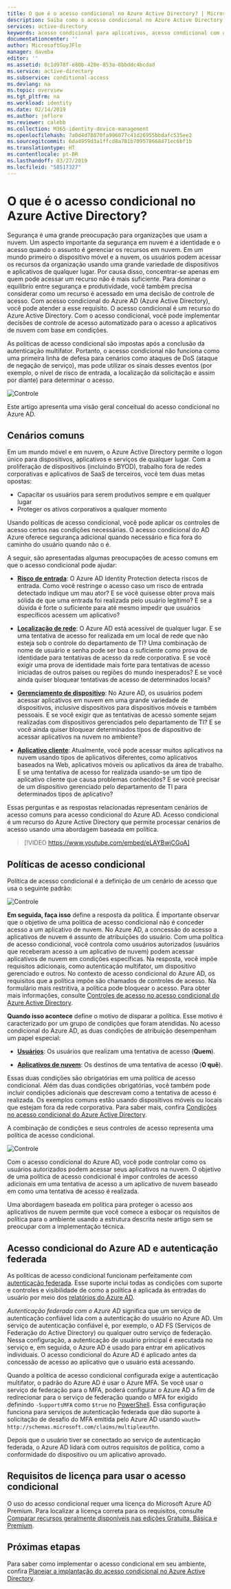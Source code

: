 ```yaml
---
title: O que é o acesso condicional no Azure Active Directory? | Microsoft Docs
description: Saiba como o acesso condicional no Azure Active Directory ajuda você a implementar decisões de acesso automatizado que não são baseadas apenas em quem tenta acessar um recurso, mas também em como um recurso é acessado.
services: active-directory
keywords: acesso condicional para aplicativos, acesso condicional com o Azure AD, acesso seguro aos recursos da empresa, políticas de acesso condicional
documentationcenter: ''
author: MicrosoftGuyJFlo
manager: daveba
editor: ''
ms.assetid: 8c1d978f-e80b-420e-853a-8bbddc4bcdad
ms.service: active-directory
ms.subservice: conditional-access
ms.devlang: na
ms.topic: overview
ms.tgt_pltfrm: na
ms.workload: identity
ms.date: 02/14/2019
ms.author: joflore
ms.reviewer: calebb
ms.collection: M365-identity-device-management
ms.openlocfilehash: 7a0d4d78870fa996077c41d26955bbdafc535ee2
ms.sourcegitcommit: 6da4959d3a1ffcd8a781b709578668471ec6bf1b
ms.translationtype: HT
ms.contentlocale: pt-BR
ms.lasthandoff: 03/27/2019
ms.locfileid: "58517327"
---
```

# <a name="what-is-conditional-access-in-azure-active-directory"></a>O que é o acesso condicional no Azure Active Directory?

Segurança é uma grande preocupação para organizações que usam a nuvem. Um aspecto importante da segurança em nuvem é a identidade e o acesso quando o assunto é gerenciar os recursos em nuvem. Em um mundo primeiro o dispositivo móvel e a nuvem, os usuários podem acessar os recursos da organização usando uma grande variedade de dispositivos e aplicativos de qualquer lugar. Por causa disso, concentrar-se apenas em quem pode acessar um recurso não é mais suficiente. Para dominar o equilíbrio entre segurança e produtividade, você também precisa considerar como um recurso é acessado em uma decisão de controle de acesso. Com acesso condicional do Azure AD (Azure Active Directory), você pode atender a esse requisito. O acesso condicional é um recurso do Azure Active Directory. Com o acesso condicional, você pode implementar decisões de controle de acesso automatizado para o acesso a aplicativos de nuvem com base em condições. 

As políticas de acesso condicional são impostas após a conclusão da autenticação multifator. Portanto, o acesso condicional não funciona como uma primeira linha de defesa para cenários como ataques de DoS (ataque de negação de serviço), mas pode utilizar os sinais desses eventos (por exemplo, o nível de risco de entrada, a localização da solicitação e assim por diante) para determinar o acesso.  

![Controle](./media/overview/81.png)

Este artigo apresenta uma visão geral conceitual do acesso condicional no Azure AD.



## <a name="common-scenarios"></a>Cenários comuns

Em um mundo móvel e em nuvem, o Azure Active Directory permite o logon único para dispositivos, aplicativos e serviços de qualquer lugar. Com a proliferação de dispositivos (incluindo BYOD), trabalho fora de redes corporativas e aplicativos de SaaS de terceiros, você tem duas metas opostas:

- Capacitar os usuários para serem produtivos sempre e em qualquer lugar
- Proteger os ativos corporativos a qualquer momento

Usando políticas de acesso condicional, você pode aplicar os controles de acesso certos nas condições necessárias. O acesso condicional do AD Azure oferece segurança adicional quando necessário e fica fora do caminho do usuário quando não o é. 

A seguir, são apresentadas algumas preocupações de acesso comuns em que o acesso condicional pode ajudar:



- **[Risco de entrada](conditions.md#sign-in-risk)**: O Azure AD Identity Protection detecta riscos de entrada. Como você restringe o acesso caso um risco de entrada detectado indique um mau ator? E se você quisesse obter prova mais sólida de que uma entrada foi realizada pelo usuário legítimo? E se a dúvida é forte o suficiente para até mesmo impedir que usuários específicos acessem um aplicativo?  

- **[Localização de rede](location-condition.md)**: O Azure AD está acessível de qualquer lugar. E se uma tentativa de acesso for realizada em um local de rede que não esteja sob o controle do departamento de TI? Uma combinação de nome de usuário e senha pode ser boa o suficiente como prova de identidade para tentativas de acesso da rede corporativa. E se você exigir uma prova de identidade mais forte para tentativas de acesso iniciadas de outros países ou regiões do mundo inesperados? E se você ainda quiser bloquear tentativas de acesso de determinados locais?  

- **[Gerenciamento de dispositivo](conditions.md#device-platforms)**: No Azure AD, os usuários podem acessar aplicativos em nuvem em uma grande variedade de dispositivos, inclusive dispositivos para dispositivos móveis e também pessoais. E se você exigir que as tentativas de acesso somente sejam realizadas com dispositivos gerenciados pelo departamento de TI? E se você ainda quiser bloquear determinados tipos de dispositivo de acessar aplicativos na nuvem no ambiente? 

- **[Aplicativo cliente](conditions.md#client-apps)**: Atualmente, você pode acessar muitos aplicativos na nuvem usando tipos de aplicativos diferentes, como aplicativos baseados na Web, aplicativos móveis ou aplicativos da área de trabalho. E se uma tentativa de acesso for realizada usando-se um tipo de aplicativo cliente que causa problemas conhecidos? E se você precisar de um dispositivo gerenciado pelo departamento de TI para determinados tipos de aplicativo? 

Essas perguntas e as respostas relacionadas representam cenários de acesso comuns para acesso condicional do Azure AD. Acesso condicional é um recurso do Azure Active Directory que permite processar cenários de acesso usando uma abordagem baseada em política.

  


> [!VIDEO https://www.youtube.com/embed/eLAYBwjCGoA]


## <a name="conditional-access-policies"></a>Políticas de acesso condicional

Política de acesso condicional é a definição de um cenário de acesso que usa o seguinte padrão:

![Controle](./media/overview/10.png)

**Em seguida, faça isso** define a resposta da política. É importante observar que o objetivo de uma política de acesso condicional não é conceder acesso a um aplicativo de nuvem. No Azure AD, a concessão do acesso a aplicativos de nuvem é assunto de atribuições do usuário. Com uma política de acesso condicional, você controla como usuários autorizados (usuários que receberam acesso a um aplicativo de nuvem) podem acessar aplicativos de nuvem em condições específicas. Na resposta, você impõe requisitos adicionais, como autenticação multifator, um dispositivo gerenciado e outros. No contexto de acesso condicional do Azure AD, os requisitos que a política impõe são chamados de controles de acesso. Na formulário mais restritiva, a política pode bloquear o acesso. Para obter mais informações, consulte [Controles de acesso no acesso condicional do Azure Active Directory](controls.md).
     

**Quando isso acontece** define o motivo de disparar a política. Esse motivo é caracterizado por um grupo de condições que foram atendidas. No acesso condicional do Azure AD, as duas condições de atribuição desempenham um papel especial:

- **[Usuários](conditions.md#users-and-groups)**: Os usuários que realizam uma tentativa de acesso (**Quem**). 

- **[Aplicativos de nuvem](conditions.md#cloud-apps)**: Os destinos de uma tentativa de acesso (**O quê**).    

Essas duas condições são obrigatórias em uma política de acesso condicional. Além das duas condições obrigatórias, você também pode incluir condições adicionais que descrevam como a tentativa de acesso é realizada. Os exemplos comuns estão usando dispositivos móveis ou locais que estejam fora da rede corporativa. Para saber mais, confira [Condições no acesso condicional do Azure Active Directory](conditions.md).   

A combinação de condições e seus controles de acesso representa uma política de acesso condicional. 

![Controle](./media/overview/51.png)

Com o acesso condicional do Azure AD, você pode controlar como os usuários autorizados podem acessar seus aplicativos na nuvem. O objetivo de uma política de acesso condicional é impor controles de acesso adicionais em uma tentativa de acesso a um aplicativo de nuvem baseado em como uma tentativa de acesso é realizada.

Uma abordagem baseada em política para proteger o acesso aos aplicativos de nuvem permite que você comece a esboçar os requisitos de política para o ambiente usando a estrutura descrita neste artigo sem se preocupar com a implementação técnica. 


## <a name="azure-ad-conditional-access-and-federated-authentication"></a>Acesso condicional do Azure AD e autenticação federada

As políticas de acesso condicional funcionam perfeitamente com [autenticação federada](../../security/azure-ad-choose-authn.md#federated-authentication). Esse suporte inclui todas as condições com suporte e controles e visibilidade de como a política é aplicada às entradas do usuário por meio dos [relatórios do Azure AD](../reports-monitoring/concept-sign-ins.md).

*Autenticação federada com o Azure AD* significa que um serviço de autenticação confiável lida com a autenticação do usuário no Azure AD. Um serviço de autenticação confiável é, por exemplo, o AD FS (Serviços de Federação do Active Directory) ou qualquer outro serviço de federação. Nessa configuração, a autenticação de usuário principal é executada no serviço e, em seguida, o Azure AD é usado para entrar em aplicativos individuais. O acesso condicional do Azure AD é aplicado antes da concessão de acesso ao aplicativo que o usuário está acessando. 

Quando a política de acesso condicional configurada exige a autenticação multifator, o padrão do Azure AD é usar o Azure MFA. Se você usar o serviço de federação para o MFA, poderá configurar o Azure AD a fim de redirecionar para o serviço de federação quando o MFA for exigido definindo `-SupportsMFA` como `$true` no [PowerShell](https://docs.microsoft.com/powershell/module/msonline/set-msoldomainfederationsettings). Essa configuração funciona para serviços de autenticação federada que dão suporte à solicitação de desafio do MFA emitida pelo Azure AD usando `wauth= http://schemas.microsoft.com/claims/multipleauthn`.

Depois que o usuário tiver se conectado ao serviço de autenticação federada, o Azure AD lidará com outros requisitos de política, como a conformidade do dispositivo ou um aplicativo aprovado.

## <a name="license-requirements-for-using-conditional-access"></a>Requisitos de licença para usar o acesso condicional

O uso do acesso condicional requer uma licença do Microsoft Azure AD Premium. Para localizar a licença correta para os requisitos, consulte [Comparar recursos geralmente disponíveis nas edições Gratuita, Básica e Premium](https://azure.microsoft.com/pricing/details/active-directory/).


## <a name="next-steps"></a>Próximas etapas

Para saber como implementar o acesso condicional em seu ambiente, confira [Planejar a implantação do acesso condicional no Azure Active Directory](plan-conditional-access.md).



